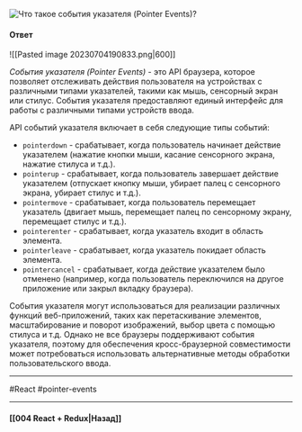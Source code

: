 ![Что такое события указателя (Pointer Events)?](https://youtu.be/HBSAjY-xh3k?t=239)

#### Ответ

![[Pasted image 20230704190833.png|600]]

*События указателя (Pointer Events)* - это API браузера, которое позволяет отслеживать действия пользователя на устройствах с различными типами указателей, такими как мышь, сенсорный экран или стилус. События указателя предоставляют единый интерфейс для работы с различными типами устройств ввода.

API событий указателя включает в себя следующие типы событий:

- `pointerdown` - срабатывает, когда пользователь начинает действие указателем (нажатие кнопки мыши, касание сенсорного экрана, нажатие стилуса и т.д.).
- `pointerup` - срабатывает, когда пользователь завершает действие указателем (отпускает кнопку мыши, убирает палец с сенсорного экрана, убирает стилус и т.д.).
- `pointermove` - срабатывает, когда пользователь перемещает указатель (двигает мышь, перемещает палец по сенсорному экрану, перемещает стилус и т.д.).
- `pointerenter` - срабатывает, когда указатель входит в область элемента.
- `pointerleave` - срабатывает, когда указатель покидает область элемента.
- `pointercancel` - срабатывает, когда действие указателем было отменено (например, когда пользователь переключился на другое приложение или закрыл вкладку браузера).

События указателя могут использоваться для реализации различных функций веб-приложений, таких как перетаскивание элементов, масштабирование и поворот изображений, выбор цвета с помощью стилуса и т.д. Однако не все браузеры поддерживают события указателя, поэтому для обеспечения кросс-браузерной совместимости может потребоваться использовать альтернативные методы обработки пользовательского ввода.

____
#React #pointer-events 

____

#### [[004 React + Redux|Назад]]